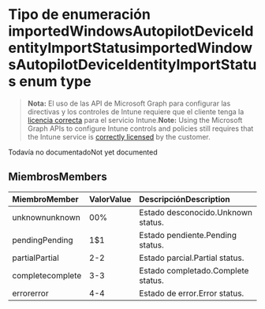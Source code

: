 # <a name="importedwindowsautopilotdeviceidentityimportstatus-enum-type"></a><span data-ttu-id="6573b-101">Tipo de enumeración importedWindowsAutopilotDeviceIdentityImportStatus</span><span class="sxs-lookup"><span data-stu-id="6573b-101">importedWindowsAutopilotDeviceIdentityImportStatus enum type</span></span>

> <span data-ttu-id="6573b-102">**Nota:** El uso de las API de Microsoft Graph para configurar las directivas y los controles de Intune requiere que el cliente tenga la [licencia correcta](https://go.microsoft.com/fwlink/?linkid=839381) para el servicio Intune.</span><span class="sxs-lookup"><span data-stu-id="6573b-102">**Note:** Using the Microsoft Graph APIs to configure Intune controls and policies still requires that the Intune service is [correctly licensed](https://go.microsoft.com/fwlink/?linkid=839381) by the customer.</span></span>

<span data-ttu-id="6573b-103">Todavía no documentado</span><span class="sxs-lookup"><span data-stu-id="6573b-103">Not yet documented</span></span>
## <a name="members"></a><span data-ttu-id="6573b-104">Miembros</span><span class="sxs-lookup"><span data-stu-id="6573b-104">Members</span></span>
|<span data-ttu-id="6573b-105">Miembro</span><span class="sxs-lookup"><span data-stu-id="6573b-105">Member</span></span>|<span data-ttu-id="6573b-106">Valor</span><span class="sxs-lookup"><span data-stu-id="6573b-106">Value</span></span>|<span data-ttu-id="6573b-107">Descripción</span><span class="sxs-lookup"><span data-stu-id="6573b-107">Description</span></span>|
|:---|:---|:---|
|<span data-ttu-id="6573b-108">unknown</span><span class="sxs-lookup"><span data-stu-id="6573b-108">unknown</span></span>|<span data-ttu-id="6573b-109">0</span><span class="sxs-lookup"><span data-stu-id="6573b-109">0%</span></span>|<span data-ttu-id="6573b-110">Estado desconocido.</span><span class="sxs-lookup"><span data-stu-id="6573b-110">Unknown status.</span></span>|
|<span data-ttu-id="6573b-111">pending</span><span class="sxs-lookup"><span data-stu-id="6573b-111">Pending</span></span>|<span data-ttu-id="6573b-112">1</span><span class="sxs-lookup"><span data-stu-id="6573b-112">$1</span></span>|<span data-ttu-id="6573b-113">Estado pendiente.</span><span class="sxs-lookup"><span data-stu-id="6573b-113">Pending status.</span></span>|
|<span data-ttu-id="6573b-114">partial</span><span class="sxs-lookup"><span data-stu-id="6573b-114">Partial</span></span>|<span data-ttu-id="6573b-115">2</span><span class="sxs-lookup"><span data-stu-id="6573b-115">-2</span></span>|<span data-ttu-id="6573b-116">Estado parcial.</span><span class="sxs-lookup"><span data-stu-id="6573b-116">Partial status.</span></span>|
|<span data-ttu-id="6573b-117">complete</span><span class="sxs-lookup"><span data-stu-id="6573b-117">complete</span></span>|<span data-ttu-id="6573b-118">3</span><span class="sxs-lookup"><span data-stu-id="6573b-118">-3</span></span>|<span data-ttu-id="6573b-119">Estado completado.</span><span class="sxs-lookup"><span data-stu-id="6573b-119">Complete status.</span></span>|
|<span data-ttu-id="6573b-120">error</span><span class="sxs-lookup"><span data-stu-id="6573b-120">error</span></span>|<span data-ttu-id="6573b-121">4</span><span class="sxs-lookup"><span data-stu-id="6573b-121">-4</span></span>|<span data-ttu-id="6573b-122">Estado de error.</span><span class="sxs-lookup"><span data-stu-id="6573b-122">Error status.</span></span>|



